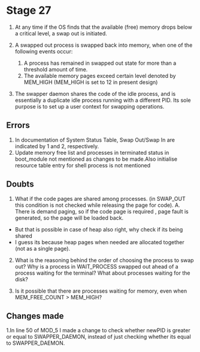 # Stage 27

1. At any time if the OS finds that the available (free) memory drops below a critical level, a swap out is initiated. 
2. A swapped out process is swapped back into memory, when one of the following events occur:

      1) A process has remained in swapped out state for more than a threshold amount of time.
      2) The available memory pages exceed certain level denoted by MEM_HIGH (MEM_HIGH is set to 12 in present design)
3. The swapper daemon shares the code of the idle process, and is essentially a duplicate idle process running with a different PID. Its sole purpose is to set up a user context for swapping operations. 


## Errors
1. In documentation of System Status Table, Swap Out/Swap In are indicated by 1 and 2, respectively.
2. Update memory free list and processes in terminated status in boot_module not mentioned as changes to be made.Also initialise resource table entry for shell process is not mentioned


## Doubts
1. What if the code pages are shared among processes. (in SWAP_OUT this condition is not checked while releasing the page for code).
A. There is demand paging, so if the code page is required , page fault is generated, so the page will be loaded back. 
-  But that is possible in case of heap also right, why check if its being shared
- I guess its because heap pages when needed are allocated together (not as a single page).

2. What is the reasoning behind the order of choosing the process to swap out? Why is a process in WAIT_PROCESS swapped out ahead of a process waiting for the terminal? What about processes waiting for the disk?

3. Is it possible that there are processes waiting for memory, even when MEM_FREE_COUNT > MEM_HIGH?


## Changes made
1.In line 50 of MOD_5 I made a change to check whether newPID is greater or equal to SWAPPER_DAEMON, instead of just checking whether its equal to SWAPPER_DAEMON.